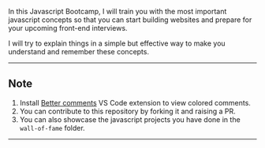 In this Javascript Bootcamp, I will train you with the most important javascript concepts so that you can start building websites and prepare for your upcoming front-end interviews.

I will try to explain things in a simple but effective way to make you understand and remember these concepts.

---

## Note
1. Install [Better comments](https://marketplace.visualstudio.com/items?itemName=aaron-bond.better-comments) VS Code extension to view colored comments.
2. You can contribute to this repository by forking it and raising a PR.
3. You can also showcase the javascript projects you have done in the `wall-of-fame` folder.

---